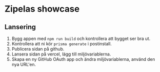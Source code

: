 # Zipelas showcase

## Lansering

1. Bygg appen med `npm run build` och kontrollera att bygget ser bra ut.
2. Kontrollera att ni kör `prisma generate` i postinstall.
3. Publicera sidan på github.
4. Lansera sidan på vercel, lägg till miljövariablerna.
5. Skapa en ny GitHub OAuth app och ändra miljövariablerna, använd den nya URL'en.
